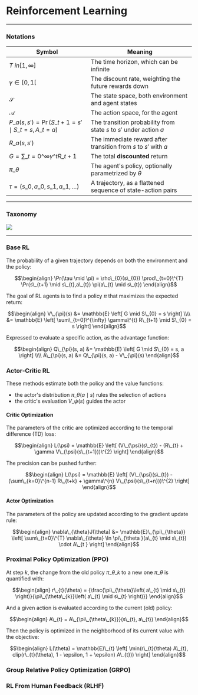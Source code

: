 # Reinforcement Learning



---

### Notations

| Symbol                                                                    | Meaning                                                                           |
| ------------------------------------------------------------------------- | --------------------------------------------------------------------------------- |
| $T \ in [1, \infty]$                                                      | The time horizon, which can be infinite                                           |
| $\gamma \in [0, 1[$                                                       | The discount rate, weighting the future rewards down                              |
| $\mathcal{S}$                                                             | The state space, both environment and agent states                                |
| $\mathcal{A}$                                                             | The action space, for the agent                                                   |
| $P\_{a}(s,s') = \Pr(S\_{t+1}=s' \mid S\_{t}=s, A\_{t}=a)$                 | The transition probability from state $s$ to $s'$ under action $a$                |
| $R\_{a}(s,s')$                                                            | The immediate reward after transition from $s$ to $s'$ with $a$                   |
| $G = \sum\_{t=0}\^{\infty} \gamma\^{t} R\_{t+1}$                          | The total **discounted** return                                                   |
| $\pi\_{\theta}$                                                           | The agent's policy, optionally parametrized by $\theta$                           |
| $\tau = (s\_{0}, a\_{0}, s\_{1}, a\_{1}, \dots)$                          | A trajectory, as a flattened sequence of state-action pairs                       |

---

### Taxonomy

![][image-taxonomy]

---

### Base RL

The probability of a given trajectory depends on both the environment and the policy:

$$\begin{align}
\Pr(\tau \mid \pi) = \rho\_{0}(s\_{0}) \prod\_{t=0}\^{T} \Pr(s\_{t+1} \mid s\_{t},a\_{t}) \pi(a\_{t} \mid s\_{t})
\end{align}$$

The goal of RL agents is to find a policy $\pi$ that maximizes the expected return:

$$\begin{align}
V\_{\pi}(s)
&= \mathbb{E} \left[ G \mid S\_{0} = s \right] \\\\
&= \mathbb{E} \left[ \sum\_{t=0}\^{\infty} \gamma\^{t} R\_{t+1} \mid S\_{0} = s \right]
\end{align}$$

Expressed to evaluate a specific action, as the advantage function:

$$\begin{align}
Q\_{\pi}(s, a) &= \mathbb{E} \left[ G \mid S\_{0} = s, a \right] \\\\
A\_{\pi}(s, a) &= Q\_{\pi}(s, a) - V\_{\pi}(s)
\end{align}$$

### Actor-Critic RL

These methods estimate both the policy and the value functions:

- the actor's distribution $\pi\_{\theta}(a \mid s)$ rules the selection of actions
- the critic's evaluation $V\_{\psi}(s)$ guides the actor

#### Critic Optimization

The parameters of the critic are optimized according to the temporal difference (TD) loss:

$$\begin{align}
L(\psi) = \mathbb{E} \left[ (V\_{\psi}(s\_{t}) - (R\_{t} + \gamma V\_{\psi}(s\_{t+1}))\^{2} \right]
\end{align}$$

The precision can be pushed further:

$$\begin{align}
L(\psi) = \mathbb{E} \left[ (V\_{\psi}(s\_{t}) - (\sum\_{k=0}\^{n-1} R\_{t+k} + \gamma\^{n} V\_{\psi}(s\_{t+n}))\^{2} \right]
\end{align}$$

#### Actor Optimization

The parameters of the policy are updated according to the gradient update rule:

$$\begin{align}
\nabla\_{\theta}J(\theta)
&= \mathbb{E}\_{\pi\_{\theta}} \left[ \sum\_{t=0}\^{T} \nabla\_{\theta} \ln \pi\_{\theta }(a\_{t} \mid s\_{t}) \cdot A\_{t } \right]
\end{align}$$

### Proximal Policy Optimization (PPO)

At step $k$, the change from the old policy $\pi\_{\theta\_{k}}$ to a new one $\pi\_{\theta}$ is quantified with:

$$\begin{align}
r\_{t}(\theta) = {\frac{\pi\_{\theta}\left( a\_{t} \mid s\_{t} \right)}{\pi\_{\theta\_{k}}\left( a\_{t} \mid s\_{t} \right)}}
\end{align}$$

And a given action is evaluated according to the current (old) policy:

$$\begin{align}
A\_{t} = A\_{\pi\_{\theta\_{k}}}(s\_{t}, a\_{t})
\end{align}$$

Then the policy is optimized in the neighborhood of its current value with the objective:

$$\begin{align}
L(\theta) = \mathbb{E}\_{t} \left[ \min(r\_{t}(\theta) A\_{t}, clip(r\_{t}(\theta), 1 - \epsilon, 1 + \epsilon) A\_{t})) \right]
\end{align}$$

### Group Relative Policy Optimization (GRPO)

### RL From Human Feedback (RLHF)

[image-taxonomy]: .images/algorithms.svg
